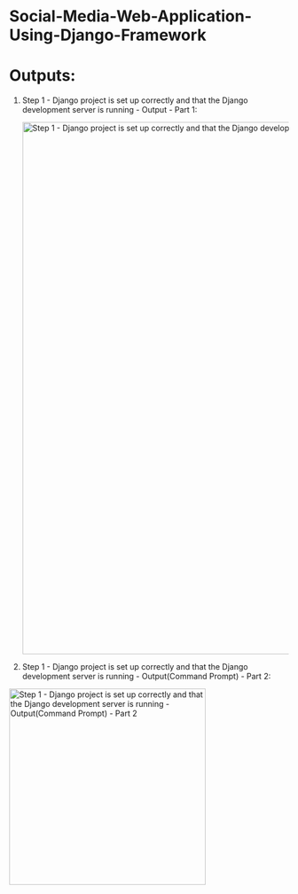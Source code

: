# Social-Media-Web-Application-Using-Django-Framework

# Outputs:

1. Step 1 - Django project is set up correctly and that the Django development server is running - Output - Part 1:

   <img width="960" alt="Step 1 - Django project is set up correctly and that the Django development server is running - Output - Part 1" src="https://github.com/user-attachments/assets/90ed83bf-c12e-4196-b21f-07220a7ae0fa">

2. Step 1 - Django project is set up correctly and that the Django development server is running - Output(Command Prompt) - Part 2:

  <img width="354" alt="Step 1 - Django project is set up correctly and that the Django development server is running - Output(Command Prompt) - Part 2" src="https://github.com/user-attachments/assets/058a1046-431a-4a18-8fbc-1e0b324f9c28">





                    
